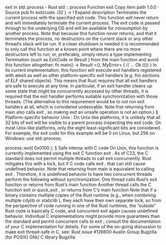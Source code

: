 exit in std::process - Rust
std
::
process
Function
exit
Copy item path
1.0.0
·
Source
pub fn exit(code:
i32
) ->
!
Expand description
Terminates the current process with the specified exit code.
This function will never return and will immediately terminate the current
process. The exit code is passed through to the underlying OS and will be
available for consumption by another process.
Note that because this function never returns, and that it terminates the
process, no destructors on the current stack or any other thread’s stack
will be run. If a clean shutdown is needed it is recommended to only call
this function at a known point where there are no more destructors left
to run; or, preferably, simply return a type implementing
Termination
(such as
ExitCode
or
Result
) from the
main
function and avoid this
function altogether:
fn
main() ->
Result
<(), MyError> {
// ...
Ok
(())
}
In its current implementation, this function will execute exit handlers registered with
atexit
as well as other platform-specific exit handlers (e.g.
fini
sections of ELF shared objects).
This means that Rust requires that all exit handlers are safe to execute at any time. In
particular, if an exit handler cleans up some state that might be concurrently accessed by other
threads, it is required that the exit handler performs suitable synchronization with those
threads. (The alternative to this requirement would be to not run exit handlers at all, which is
considered undesirable. Note that returning from
main
also calls
exit
, so making
exit
an
unsafe operation is not an option.)
§
Platform-specific behavior
Unix
: On Unix-like platforms, it is unlikely that all 32 bits of
exit
will be visible to a parent process inspecting the exit code. On most
Unix-like platforms, only the eight least-significant bits are considered.
For example, the exit code for this example will be
0
on Linux, but
256
on Windows:
use
std::process;

process::exit(
0x0100
);
§
Safe interop with C code
On Unix, this function is currently implemented using the
exit
C function
exit
. As
of C23, the C standard does not permit multiple threads to call
exit
concurrently. Rust
mitigates this with a lock, but if C code calls
exit
, that can still cause undefined behavior.
Note that returning from
main
is equivalent to calling
exit
.
Therefore, it is undefined behavior to have two concurrent threads perform the following
without synchronization:
One thread calls Rust’s
exit
function or returns from Rust’s
main
function
Another thread calls the C function
exit
or
quick_exit
, or returns from C’s
main
function
Note that if a binary contains multiple copies of the Rust runtime (e.g., when combining
multiple
cdylib
or
staticlib
), they each have their own separate lock, so from the
perspective of code running in one of the Rust runtimes, the “outside” Rust code is basically C
code, and concurrent
exit
again causes undefined behavior.
Individual C implementations might provide more guarantees than the standard and permit concurrent
calls to
exit
; consult the documentation of your C implementation for details.
For some of the on-going discussion to make
exit
thread-safe in C, see:
Rust issue #126600
Austin Group Bugzilla (for POSIX)
GNU C library Bugzilla
